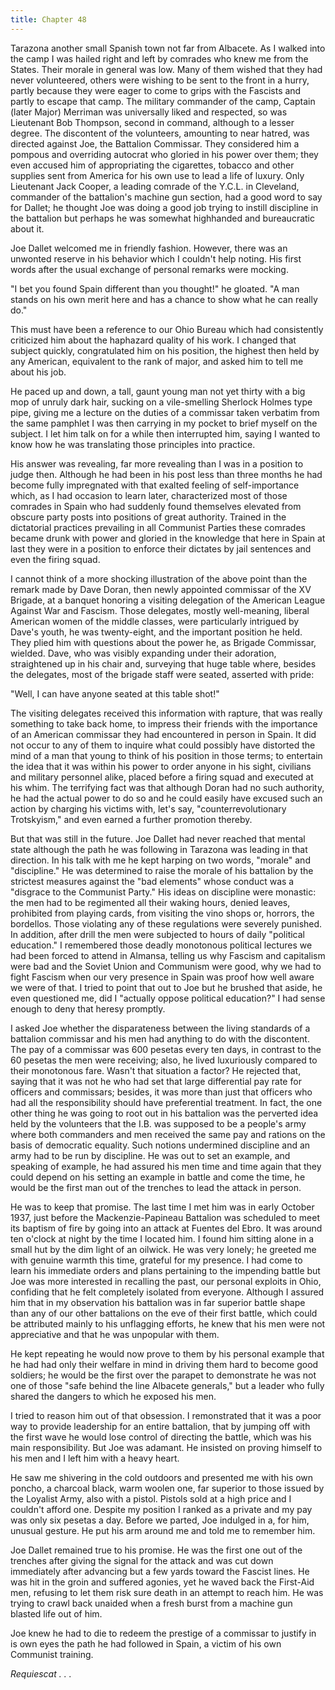 ```yaml
---
title: Chapter 48
---
```


Tarazona another small Spanish town not far from Albacete. As I walked into the camp I was hailed right and left by comrades who knew me from the States. Their morale in general was low. Many of them wished that they had never volunteered, others were wishing to be sent to the front in a hurry, partly because they were eager to come to grips with the Fascists and partly to escape that camp. The military commander of the camp, Captain (later Major) Merriman was universally liked and respected, so was Lieutenant Bob Thompson, second in command, although to a lesser degree. The discontent of the volunteers, amounting to near hatred, was directed against Joe, the Battalion Commissar. They considered him a pompous and overriding autocrat who gloried in his power over them; they even accused him of appropriating the cigarettes, tobacco and other supplies sent from America for his own use to lead a life of luxury. Only Lieutenant Jack Cooper, a leading comrade of the Y.C.L. in Cleveland, commander of the battalion's machine gun section, had a good word to say for Dallet; he thought Joe was doing a good job trying to instill discipline in the battalion but perhaps he was somewhat highhanded and bureaucratic about it.

Joe Dallet welcomed me in friendly fashion. However, there was an unwonted reserve in his behavior which I couldn't help noting. His first words after the usual exchange of personal remarks were mocking.

"I bet you found Spain different than you thought!" he gloated. "A man stands on his own merit here and has a chance to show what he can really do."

This must have been a reference to our Ohio Bureau which had consistently criticized him about the haphazard quality of his work. I changed that subject quickly, congratulated him on his position, the highest then held by any American, equivalent to the rank of major, and asked him to tell me about his job.

He paced up and down, a tall, gaunt young man not yet thirty with a big mop of unruly dark hair, sucking on a vile-smelling Sherlock Holmes type pipe, giving me a lecture on the duties of a commissar taken verbatim from the same pamphlet I was then carrying in my pocket to brief myself on the subject. I let him talk on for a while then interrupted him, saying I wanted to know how he was translating those principles into practice.

His answer was revealing, far more revealing than I was in a position to judge then. Although he had been in his post less than three months he had become fully impregnated with that exalted feeling of self-importance which, as I had occasion to learn later, characterized most of those comrades in Spain who had suddenly found themselves elevated from obscure party posts into positions of great authority. Trained in the dictatorial practices prevailing in all Communist Parties these comrades became drunk with power and gloried in the knowledge that here in Spain at last they were in a position to enforce their dictates by jail sentences and even the firing squad.

I cannot think of a more shocking illustration of the above point than the remark made by Dave Doran, then newly appointed commissar of the XV Brigade, at a banquet honoring a visiting delegation of the American League Against War and Fascism. Those delegates, mostly well-meaning, liberal American women of the middle classes, were particularly intrigued by Dave's youth, he was twenty-eight, and the important position he held. They plied him with questions about the power he, as Brigade Commissar, wielded. Dave, who was visibly expanding under their adoration, straightened up in his chair and, surveying that huge table where, besides the delegates, most of the brigade staff were seated, asserted with pride:

"Well, I can have anyone seated at this table shot!"

The visiting delegates received this information with rapture, that was really something to take back home, to impress their friends with the importance of an American commissar they had encountered in person in Spain. It did not occur to any of them to inquire what could possibly have distorted the mind of a man that young to think of his position in those terms; to entertain the idea that it was within his power to order anyone in his sight, civilians and military personnel alike, placed before a firing squad and executed at his whim. The terrifying fact was that although Doran had no such authority, he had the actual power to do so and he could easily have excused such an action by charging his victims with, let's say, "counterrevolutionary Trotskyism," and even earned a further promotion thereby.

But that was still in the future. Joe Dallet had never reached that mental state although the path he was following in Tarazona was leading in that direction. In his talk with me he kept harping on two words, "morale" and "discipline." He was determined to raise the morale of his battalion by the strictest measures against the "bad elements" whose conduct was a "disgrace to the Communist Party." His ideas on discipline were monastic: the men had to be regimented all their waking hours, denied leaves, prohibited from playing cards, from visiting the vino shops or, horrors, the bordellos. Those violating any of these regulations were severely punished. In addition, after drill the men were subjected to hours of daily "political education." I remembered those deadly monotonous political lectures we had been forced to attend in Almansa, telling us why Fascism and capitalism were bad and the Soviet Union and Communism were good, why we had to fight Fascism when our very presence in Spain was proof how well aware we were of that. I tried to point that out to Joe but he brushed that aside, he even questioned me, did I "actually oppose political education?" I had sense enough to deny that heresy promptly.

I asked Joe whether the disparateness between the living standards of a battalion commissar and his men had anything to do with the discontent. The pay of a commissar was 600 pesetas every ten days, in contrast to the 60 pesetas the men were receiving; also, he lived luxuriously compared to their monotonous fare. Wasn't that situation a factor? He rejected that, saying that it was not he who had set that large differential pay rate for officers and commissars; besides, it was more than just that officers who had all the responsibility should have preferential treatment. In fact, the one other thing he was going to root out in his battalion was the perverted idea held by the volunteers that the I.B. was supposed to be a people's army where both commanders and men received the same pay and rations on the basis of democratic equality. Such notions undermined discipline and an army had to be run by discipline. He was out to set an example, and speaking of example, he had assured his men time and time again that they could depend on his setting an example in battle and come the time, he would be the first man out of the trenches to lead the attack in person.

He was to keep that promise. The last time I met him was in early October 1937, just before the Mackenzie-Papineau Battalion was scheduled to meet its baptism of fire by going into an attack at Fuentes del Ebro. It was around ten o'clock at night by the time I located him. I found him sitting alone in a small hut by the dim light of an oilwick. He was very lonely; he greeted me with genuine warmth this time, grateful for my presence. I had come to learn his immediate orders and plans pertaining to the impending battle but Joe was more interested in recalling the past, our personal exploits in Ohio, confiding that he felt completely isolated from everyone. Although I assured him that in my observation his battalion was in far superior battle shape than any of our other battalions on the eve of their first battle, which could be attributed mainly to his unflagging efforts, he knew that his men were not appreciative and that he was unpopular with them.

He kept repeating he would now prove to them by his personal example that he had had only their welfare in mind in driving them hard to become good soldiers; he would be the first over the parapet to demonstrate he was not one of those "safe behind the line Albacete generals," but a leader who fully shared the dangers to which he exposed his men.

I tried to reason him out of that obsession. I remonstrated that it was a poor way to provide leadership for an entire battalion, that by jumping off with the first wave he would lose control of directing the battle, which was his main responsibility. But Joe was adamant. He insisted on proving himself to his men and I left him with a heavy heart.

He saw me shivering in the cold outdoors and presented me with his own poncho, a charcoal black, warm woolen one, far superior to those issued by the Loyalist Army, also with a pistol. Pistols sold at a high price and I couldn't afford one. Despite my position I ranked as a private and my pay was only six pesetas a day. Before we parted, Joe indulged in a, for him, unusual gesture. He put his arm around me and told me to remember him.

Joe Dallet remained true to his promise. He was the first one out of the trenches after giving the signal for the attack and was cut down immediately after advancing but a few yards toward the Fascist lines. He was hit in the groin and suffered agonies, yet he waved back the First-Aid men, refusing to let them risk sure death in an attempt to reach him. He was trying to crawl back unaided when a fresh burst from a machine gun blasted life out of him.

Joe knew he had to die to redeem the prestige of a commissar to justify in is own eyes the path he had followed in Spain, a victim of his own Communist training.

<em>Requiescat . . .</em>
